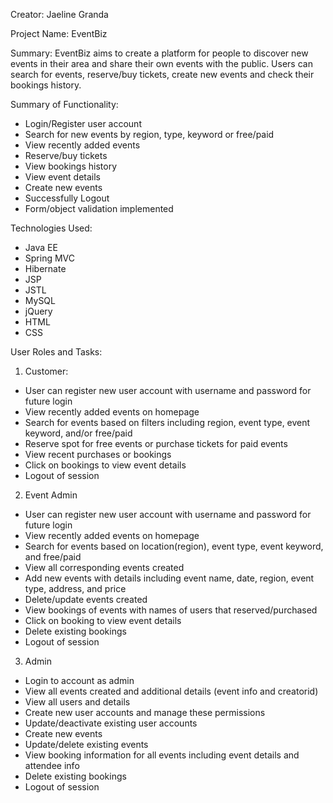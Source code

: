 Creator: Jaeline Granda

Project Name: EventBiz

Summary: EventBiz aims to create a platform for people to discover new events in their area and share their own events with the public. Users can search for events, reserve/buy tickets, create new events and check their bookings history.

Summary of Functionality:
- Login/Register user account
- Search for new events by region, type, keyword or free/paid
- View recently added events
- Reserve/buy tickets
- View bookings history
- View event details
- Create new events
- Successfully Logout
- Form/object validation implemented

Technologies Used:
-	Java EE
-	Spring MVC
-	Hibernate
-	JSP
-	JSTL
-	MySQL
-	jQuery
-	HTML
-	CSS

User Roles and Tasks:
1)	Customer:
- User can register new user account with username and password for future login
- View recently added events on homepage
- Search for events based on filters including region, event type, event keyword, and/or free/paid
- Reserve spot for free events or purchase tickets for paid events
- View recent purchases or bookings
- Click on bookings to view event details
- Logout of session

2)	Event Admin
- User can register new user account with username and password for future login
- View recently added events on homepage
- Search for events based on location(region), event type, event keyword, and free/paid
- View all corresponding events created
- Add new events with details including event name, date, region, event type, address, and price
- Delete/update events created
- View bookings of events with names of users that reserved/purchased
- Click on booking to view event details
- Delete existing bookings
- Logout of session

3)	Admin
- Login to account as admin
- View all events created and additional details (event info and creatorid)
- View all users and details
- Create new user accounts and manage these permissions
- Update/deactivate existing user accounts
- Create new events
- Update/delete existing events
- View booking information for all events including event details and attendee info
- Delete existing bookings
- Logout of session

